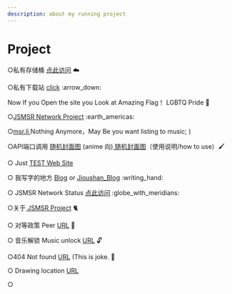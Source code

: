 ```yaml
---
description: about my running project
---
```


# Project

○私有存储桶 [点此访问](https://cdn.jioushan.top)   :cloud:

○私有下载站 [click](https://down.jsmsr.com) :arrow\_down:

Now If you Open the site you Look at Amazing Flag！  LGBTQ Pride :rainbow:&#x20;

○[JSMSR Network Project](https://www.jsmsr.com) :earth\_americas:

○[msr.li ](https://msr.li) Nothing Anymore，May Be you want listing to music; )

○API端口调用  [随机封面图](https://image.jsmsr.com) (anime 向)[ 随机封面图](https://api.jsmsr.com/image)（使用说明/how to use）:paintbrush:

○ Just [TEST Web Site](https://about.jsmsr.com/)

○ 我写字的地方 [Blog](https://blog.jsmsr.com) or [Jioushan\_Blog](https://www.jioushan.top) :writing\_hand:

○ JSMSR Network Status [点此访问](https://status.jsmsr.com/status/jsmsr) :globe\_with\_meridians:

○关于[ JSMSR Project](https://peer.jsmsr.com/about/) :cat2:

○ 对等政策 Peer [URL](https://peer.jsmsr.com) :link:

○ 音乐解锁 Music unlock [URL](https://unlock.jsmsr.com/) :unlock:

○404 Not found [URL](https://404.jsmsr.com) (This is joke. :feet:

○ Drawing location [URL](https://draw.jsmsr.com/)&#x20;

○









&#x20;
